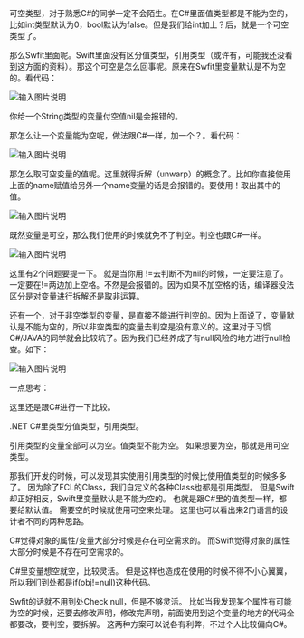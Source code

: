 可空类型，对于熟悉C#的同学一定不会陌生。在C#里面值类型都是不能为空的，比如int类型默认为0，bool默认为false。但是我们给int加上？后，就是一个可空类型了。

那么Swfit里面呢。Swift里面没有区分值类型，引用类型（或许有，可能我还没看到这方面的资料）。那这个可空是怎么回事呢。原来在Swfit里变量默认是不为空的。看代码：

![输入图片说明](https://images.gitee.com/uploads/images/2021/0602/153439_6b3d6f76_9027123.png "op1.png")

你给一个String类型的变量付空值nil是会报错的。

那怎么让一个变量能为空呢，做法跟C#一样，加一个？。看代码：

![输入图片说明](https://images.gitee.com/uploads/images/2021/0602/153454_02a2a76f_9027123.png "op2.png")

那怎么取可空变量的值呢。这里就得拆解（unwarp）的概念了。比如你直接使用上面的name赋值给另外一个name变量的话是会报错的。要使用！取出其中的值。

![输入图片说明](https://images.gitee.com/uploads/images/2021/0602/153507_eba86690_9027123.png "op3.png")

既然变量是可空，那么我们使用的时候就免不了判空。判空也跟C#一样。

![输入图片说明](https://images.gitee.com/uploads/images/2021/0602/153520_65cf2963_9027123.png "op4.png")

这里有2个问题要提一下。
就是当你用 !=去判断不为nil的时候，一定要注意了。一定要在!=两边加上空格。不然是会报错的。因为如果不加空格的话，编译器没法区分是对变量进行拆解还是取非运算。

还有一个，对于非空类型的变量，是直接不能进行判空的。因为上面说了，变量默认是不能为空的，所以非空类型的变量去判空是没有意义的。这里对于习惯C#/JAVA的同学就会比较坑了。因为我们已经养成了有null风险的地方进行null检查。如下：

![输入图片说明](https://images.gitee.com/uploads/images/2021/0602/153546_8127937a_9027123.png "op5.png")

一点思考：

这里还是跟C#进行一下比较。

.NET C#里类型分值类型，引用类型。

引用类型的变量全部可以为空。值类型不能为空。
如果想要为空，那就是用可空类型。

那我们开发的时候，可以发现其实使用引用类型的时候比使用值类型的时候多多了。
因为除了FCL的Class，我们自定义的各种Class也都是引用类型。
但是Swift却正好相反，Swift里变量默认是不能为空的。
也就是跟C#里的值类型一样，都要给默认值。
需要空的时候就使用可空来处理。
这里也可以看出来2门语言的设计者不同的两种思路。

C#觉得对象的属性/变量大部分时候是存在可空需求的。
而Swift觉得对象的属性大部分时候是不存在可空需求的。

C#里变量想空就空，比较灵活。
但是这样也造成在使用的时候不得不小心翼翼，所以我们到处都是if(obj!=null)这种代码。

Swfit的话就不用到处Check null，但是不够灵活。
比如当我发现某个属性有可能为空的时候，还要去修改声明，修改完声明，前面使用到这个变量的地方的代码全都要改，要判空，要拆解。
这两种方案可以说各有利弊，不过个人比较偏向C#。

